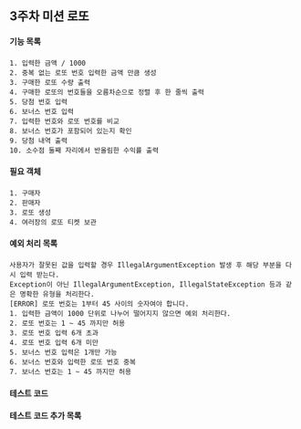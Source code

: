 ## 3주차 미션 로또

#### 기능 목록
    1. 입력한 금액 / 1000
    2. 중복 없는 로또 번호 입력한 금액 만큼 생성
    3. 구매한 로또 수량 출력
    4. 구매한 로또의 번호들을 오름차순으로 정렬 후 한 줄씩 출력
    5. 당첨 번호 입력
    6. 보너스 번호 입력
    7. 입력한 번호와 로또 번호를 비교
    8. 보너스 번호가 포함되어 있는지 확인
    9. 당첨 내역 출력
    10. 소수점 둘째 자리에서 반올림한 수익률 출력

#### 필요 객체
    1. 구매자
    2. 판매자
    3. 로또 생성
    4. 여러장의 로또 티켓 보관

#### 예외 처리 목록
    사용자가 잘못된 값을 입력할 경우 IllegalArgumentException 발생 후 해당 부분을 다시 입력 받는다.
    Exception이 아닌 IllegalArgumentException, IllegalStateException 등과 같은 명확한 유형을 처리한다.
    [ERROR] 로또 번호는 1부터 45 사이의 숫자여야 합니다.
    1. 입력한 금액이 1000 단위로 나누어 떨어지지 않으면 예외 처리한다.
    2. 로또 번호는 1 ~ 45 까지만 허용
    3. 로또 번호 입력 6개 초과
    4. 로또 번호 입력 6개 미만
    5. 보너스 번호 입력은 1개만 가능
    6. 보너스 번호와 입력한 로또 번호 중복
    7. 보너스 번호는 1 ~ 45 까지만 허용

#### 테스트 코드


#### 테스트 코드 추가 목록

